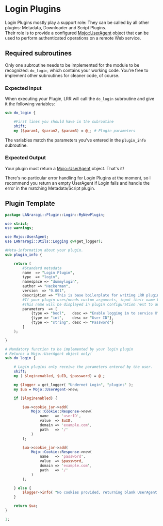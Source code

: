 # Login Plugins

Login Plugins mostly play a support role: They can be called by all other plugins: Metadata, Downloader and Script Plugins.  
Their role is to provide a configured [Mojo::UserAgent](https://mojolicious.org/perldoc/Mojo/UserAgent) object that can be used to perform authenticated operations on a remote Web service.

## Required subroutines

Only one subroutine needs to be implemented for the module to be recognized: `do_login`, which contains your working code. You're free to implement other subroutines for cleaner code, of course.

### Expected Input

When executing your Plugin, LRR will call the `do_login` subroutine and give it the following variables:

```perl
sub do_login {

    #First lines you should have in the subroutine
    shift;
    my ($param1, $param2, $param3) = @_; # Plugin parameters
```

The variables match the parameters you've entered in the `plugin_info` subroutine.

### Expected Output

Your plugin must return a [Mojo::UserAgent](https://mojolicious.org/perldoc/Mojo/UserAgent) object. That's it!

There's no particular error handling for Login Plugins at the moment, so I recommend you return an empty UserAgent if Login fails and handle the error in the matching Metadata/Script plugin.

## Plugin Template

```perl
package LANraragi::Plugin::Login::MyNewPlugin;

use strict;
use warnings;

use Mojo::UserAgent;
use LANraragi::Utils::Logging qw(get_logger);

#Meta-information about your plugin.
sub plugin_info {

    return (
        #Standard metadata
        name  => "Login Plugin",
        type  => "login",
        namespace => "dummylogin",
        author => "Hackerman",
        version  => "0.001",
        description => "This is base boilerplate for writing LRR plugins.",
        #If your plugin uses/needs custom arguments, input their name here. 
        #This name will be displayed in plugin configuration next to an input box.
        parameters  => [
            {type => "bool",   desc => "Enable logging in to service X", default_value => "1"},
            {type => "int",    desc => "User ID"},
            {type => "string", desc => "Password"}
        ]
    );

}

# Mandatory function to be implemented by your login plugin
# Returns a Mojo::UserAgent object only!
sub do_login {

    # Login plugins only receive the parameters entered by the user.
    shift;
    my ( $loginenabled, $uID, $password) = @_;

    my $logger = get_logger( "Undernet Login", "plugins" );
    my $ua = Mojo::UserAgent->new;

    if ($loginenabled) {

        $ua->cookie_jar->add(
            Mojo::Cookie::Response->new(
                name   => 'userID',
                value  => $uID,
                domain => 'example.com',
                path   => '/'
            )
        );

        $ua->cookie_jar->add(
            Mojo::Cookie::Response->new(
                name   => 'password',
                value  => $password,
                domain => 'example.com',
                path   => '/'
            )
        );

    } else {
        $logger->info( "No cookies provided, returning blank UserAgent.");
    }

    return $ua;
}

1;
```

